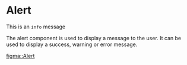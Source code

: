 <script lang="ts" setup>
import Alert from '@cypress-design/vue-alert'
</script>

# Alert

<DemoWrapper>
	<Alert>
		This is an <code>info</code> message
		<template #body>
			<p>This is the body of the alert.</p>
		</template>
	</Alert>
</DemoWrapper>

The alert component is used to display a message to the user. It can be used to display a success, warning or error message.

[figma::Alert](https://www.figma.com/file/1WJ3GVQyMV5e7xVxPg3yID/Design-System%2C-v1.x---%40latest?type=design&node-id=1035-9923&t=31Ux0Tiv1c3LsT2Q-11)
